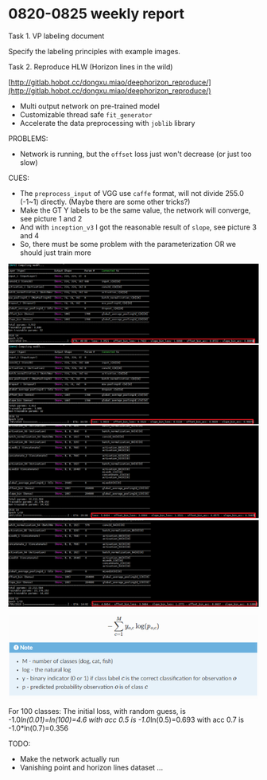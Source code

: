 # 0820-0825 weekly report

Task 1. VP labeling document

Specify the labeling principles with example images.

Task 2. Reproduce HLW (Horizon lines in the wild)

[http://gitlab.hobot.cc/dongxu.miao/deephorizon_reproduce/](http://gitlab.hobot.cc/dongxu.miao/deephorizon_reproduce/)

* Multi output network on pre-trained model
* Customizable thread safe `fit_generator`
* Accelerate the data preprocessing with `joblib` library

PROBLEMS:
* Network is running, but the `offset` loss just won't decrease (or just too slow)

CUES:

* The `preprocess_input` of VGG use `caffe` format, will not divide 255.0 (-1~1) directly. (Maybe there are some other tricks?)
* Make the GT Y labels to be the same value, the network will converge, see picture 1 and 2
* And with `inception_v3` I got the reasonable result of `slope`, see picture 3 and 4
* So, there must be some problem with the parameterization OR we should just train more

![Dummy Y labels 1](pics/0823_net_can_train1.png)
![Dummy Y labels 2](pics/0823_net_can_train2.png)
![Maybe slope can train 1](pics/0823_reasonable.png)
![Maybe slope can train 2](pics/0823_reasonable2.png)


![](pics/cross_entropy.png)

For 100 classes:
The initial loss, with random guess, is -1.0*ln(0.01)=ln(100)=4.6
with acc 0.5 is -1.0*ln(0.5)=0.693
with acc 0.7 is -1.0*ln(0.7)=0.356


TODO:
* Make the network actually run
* Vanishing point and horizon lines dataset ...
